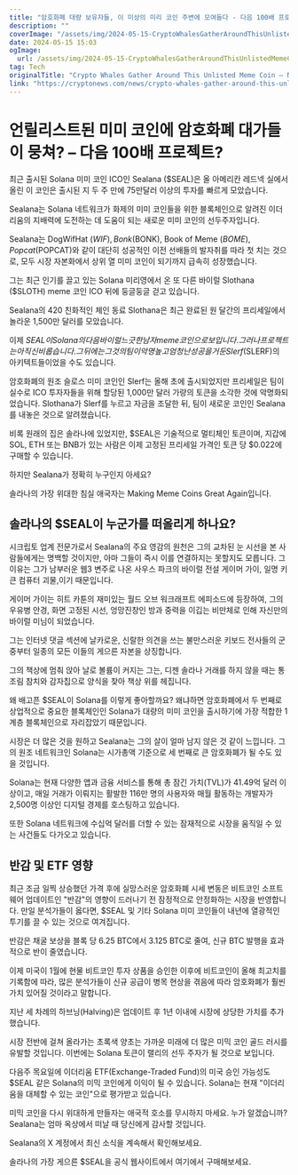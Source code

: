 ```yaml
---
title: "암호화폐 대량 보유자들, 이 미상의 미리 코인 주변에 모여들다 - 다음 100배 프로젝트"
description: ""
coverImage: "/assets/img/2024-05-15-CryptoWhalesGatherAroundThisUnlistedMemeCoinNext100xProject_thumbnail.png"
date: 2024-05-15 15:03
ogImage: 
  url: /assets/img/2024-05-15-CryptoWhalesGatherAroundThisUnlistedMemeCoinNext100xProject_thumbnail.png
tag: Tech
originalTitle: "Crypto Whales Gather Around This Unlisted Meme Coin – Next 100x Project?"
link: "https://cryptonews.com/news/crypto-whales-gather-around-this-unlisted-meme-coin-next-100x-project.htm"
---
```



# 언릴리스트된 미미 코인에 암호화폐 대가들이 뭉쳐? – 다음 100배 프로젝트?

최근 출시된 Solana 미미 코인 ICO인 Sealana ($SEAL)은 올 아메리칸 레드넥 실에서 올린 이 코인은 출시된 지 두 주 만에 75만달러 이상의 투자를 빠르게 모았습니다.

Sealana는 Solana 네트워크가 화제의 미미 코인들을 위한 블록체인으로 알려진 이더리움의 지배력에 도전하는 데 도움이 되는 새로운 미미 코인의 선두주자입니다.

Sealana는 DogWifHat ($WIF), Bonk ($BONK), Book of Meme ($BOME), Popcat ($POPCAT)와 같이 대단히 성공적인 이전 선배들의 발자취를 따라 첫 치는 것으로, 모두 시장 자본화에서 상위 열 미미 코인이 되기까지 급속히 성장했습니다.



그는 최근 인기를 끌고 있는 Solana 미리영에서 온 또 다른 바이럴 Slothana ($SLOTH) meme 코인 ICO 뒤에 둥글둥글 걷고 있습니다.

Sealana의 420 친화적인 체인 동료 Slothana은 최근 완료된 원 달간의 프리세일에서 놀라운 1,500만 달러를 모았습니다.

이제 $SEAL이 Solana의 다음 바이럴 느긋한 남자 meme 코인으로 보입니다. 그러나 프로젝트는 아직 신비롭습니다. 그 뒤에는 그것의 팀이 악명 높고 엄청난 성공을 거둔 Slerf($SLERF)의 아키텍트들이었을 수도 있습니다.

암호화폐의 원조 슬로스 미미 코인인 Slerf는 올해 초에 출시되었지만 프리세일은 팀이 실수로 ICO 투자자들을 위해 할당된 1,000만 달러 가량의 토큰을 소각한 것에 악명화되었습니다. Slothana가 Slerf를 누르고 자금을 조달한 뒤, 팀이 새로운 코인인 Sealana를 내놓은 것으로 알려졌습니다.



비록 원래의 집은 솔라나에 있었지만, $SEAL은 기술적으로 멀티체인 토큰이며, 지갑에 SOL, ETH 또는 BNB가 있는 사람은 이제 고정된 프리세일 가격인 토큰 당 $0.022에 구매할 수 있습니다.

하지만 Sealana가 정확히 누구인지 아세요?

솔라나의 가장 위대한 침실 애국자는 Making Meme Coins Great Again입니다.

## 솔라나의 $SEAL이 누군가를 떠올리게 하나요?



시크립토 업계 전문가로서 Sealana의 주요 영감의 원천은 그의 교차된 눈 시선을 본 사람들에게는 명백할 것이지만, 아마 그들이 즉시 이를 연결하지는 못할지도 모릅니다. 그 이유는 그가 남부러운 웹3 변주로 나온 사우스 파크의 바이럴 전설 게이머 가이, 일명 키큰 컴퓨터 괴물,이기 때문입니다.

게이머 가이는 히트 카툰의 재미있는 월드 오브 워크래프트 에피소드에 등장하여, 그의 우유병 안경, 화면 고정된 시선, 엉망진창인 방과 중력을 이깁는 비만체로 인해 자신만의 바이럴 미님이 되었습니다.

그는 인터넷 댓글 섹션에 날카로운, 신랄한 의견을 쓰는 불만스러운 키보드 전사들의 군중부터 일종의 모든 이들의 게으른 자본을 상징합니다.

그의 책상에 멈춰 앉아 날로 볼륨이 커지는 그는, 디젠 솔라나 거래를 하지 않을 때는 통조림 참치와 감자칩으로 양식을 찾아 책상 위를 헤집니다.



왜 배고픈 $SEAL이 Solana를 이렇게 좋아할까요? 왜냐하면 암호화폐에서 두 번째로 상업적으로 중요한 블록체인인 Solana가 대량의 미미 코인을 출시하기에 가장 적합한 1계층 블록체인으로 자리잡았기 때문입니다.

시장은 더 많은 것을 원하고 Sealana는 그의 살이 얼마 남지 않은 것 같이 느낍니다. 그의 원조 네트워크인 Solana는 시가총액 기준으로 세 번째로 큰 암호화폐가 될 수도 있을 것입니다.

Solana는 현재 다양한 앱과 금융 서비스를 통해 총 잠긴 가치(TVL)가 41.49억 달러 이상이고, 매일 거래가 이뤄지는 활발한 116만 명의 사용자와 매월 활동하는 개발자가 2,500명 이상인 디지털 경제를 호스팅하고 있습니다.

또한 Solana 네트워크에 수십억 달러를 더할 수 있는 잠재적으로 시장을 움직일 수 있는 사건들도 다가오고 있습니다.



## 반감 및 ETF 영향

최근 조금 일찍 상승했던 가격 후에 실망스러운 암호화폐 시세 변동은 비트코인 소프트웨어 업데이트인 "반감"의 영향이 드러나기 전 잠정적으로 안정화하는 시장을 반영합니다. 만일 분석가들이 옳다면, $SEAL 및 기타 Solana 미미 코인들이 내년에 열광적인 투기를 끌 수 있는 것으로 여겨집니다.

반감은 채굴 보상을 블록 당 6.25 BTC에서 3.125 BTC로 줄여, 신규 BTC 발행을 효과적으로 반이 줄였습니다.

이제 미국이 1월에 현물 비트코인 투자 상품을 승인한 이후에 비트코인이 올해 최고치를 기록함에 따라, 많은 분석가들이 신규 공급이 병목 현상을 겪음에 따라 암호화폐가 훨씬 가치 있어질 것이라고 말합니다.



지난 세 차례의 하브닝(Halving)은 업데이트 후 1년 이내에 시장에 상당한 가치를 추가했습니다.

시장 전반에 걸쳐 올라가는 초록색 양초는 가까운 미래에 더 많은 미믹 코인 골드 러시를 유발할 것입니다. 이번에는 Solana 토큰이 랠리의 선두 주자가 될 것으로 보입니다.

다음주 목요일에 이더리움 ETF(Exchange-Traded Fund)의 미국 승인 가능성도 $SEAL 같은 Solana의 미믹 코인에게 이익이 될 수 있습니다. Solana는 현재 "이더리움을 대체할 수 있는 코인"으로 평가받고 있습니다.

미믹 코인을 다시 위대하게 만들자는 애국적 호소를 무시하지 마세요. 누가 알겠습니까? Sealana는 엄마 옥상에서 떠날 때 당신에게 감사할 것입니다.



Sealana의 X 계정에서 최신 소식을 계속해서 확인해보세요.

솔라나의 가장 게으른 $SEAL을 공식 웹사이트에서 여기에서 구매해보세요.